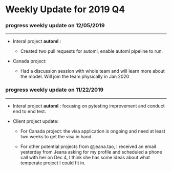 # Weekly Update for 2019 Q4

### progress weekly update on 12/05/2019
-----------------
* Interal project **automl** : 
   - Created two pull requests for automl, enable automl pipeline to run.

* Canada project:
   - Had a discussion session with whole team and will learn more about the model. Will join the team physically in Jan 2020 


### progress weekly update on 11/22/2019
------------------
* Interal project **automl** : focusing on pytesting improvement and conduct end to end test.

* Client project update:
 
  - For Canada project: the visa application is ongoing and need at least two weeks to get the visa in hand.

   - For other potential projects from @jeana.tao, I received an email yesterday from Jeana asking for my profile and scheduled a phone call with her on Dec 4, I think she has some ideas about what temperate project I could fit in.


